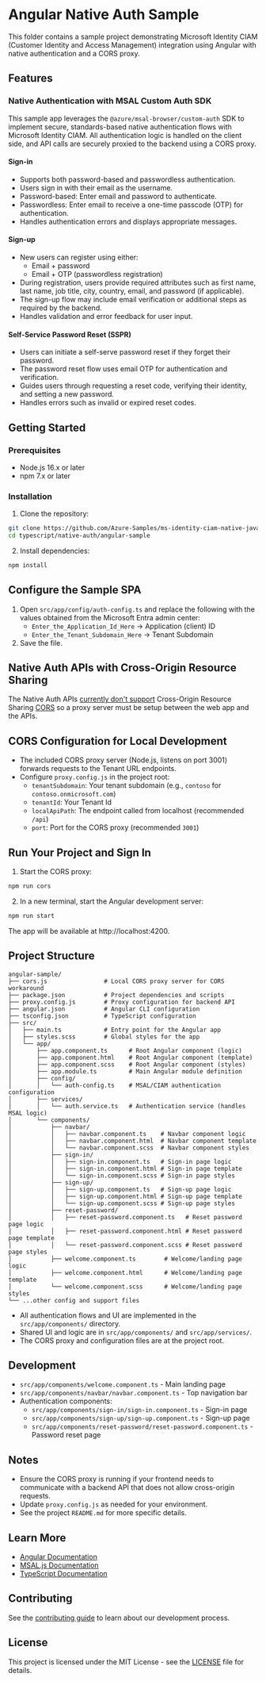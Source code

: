 # Angular Native Auth Sample

This folder contains a sample project demonstrating Microsoft Identity CIAM (Customer Identity and Access Management) integration using Angular with native authentication and a CORS proxy.

## Features

### Native Authentication with MSAL Custom Auth SDK
This sample app leverages the `@azure/msal-browser/custom-auth` SDK to implement secure, standards-based native authentication flows with Microsoft Identity CIAM. All authentication logic is handled on the client side, and API calls are securely proxied to the backend using a CORS proxy.

#### Sign-in
- Supports both password-based and passwordless authentication.
- Users sign in with their email as the username.
- Password-based: Enter email and password to authenticate.
- Passwordless: Enter email to receive a one-time passcode (OTP) for authentication.
- Handles authentication errors and displays appropriate messages.

#### Sign-up
- New users can register using either:
  - Email + password
  - Email + OTP (passwordless registration)
- During registration, users provide required attributes such as first name, last name, job title, city, country, email, and password (if applicable).
- The sign-up flow may include email verification or additional steps as required by the backend.
- Handles validation and error feedback for user input.

#### Self-Service Password Reset (SSPR)
- Users can initiate a self-serve password reset if they forget their password.
- The password reset flow uses email OTP for authentication and verification.
- Guides users through requesting a reset code, verifying their identity, and setting a new password.
- Handles errors such as invalid or expired reset codes.

## Getting Started

### Prerequisites
- Node.js 16.x or later
- npm 7.x or later

### Installation

1. Clone the repository:

```sh
git clone https://github.com/Azure-Samples/ms-identity-ciam-native-javascript-samples
cd typescript/native-auth/angular-sample
```

2. Install dependencies:

```sh
npm install
```

## Configure the Sample SPA

1. Open `src/app/config/auth-config.ts` and replace the following with the values obtained from the Microsoft Entra admin center:
   - `Enter_the_Application_Id_Here` → Application (client) ID
   - `Enter_the_Tenant_Subdomain_Here` → Tenant Subdomain
2. Save the file.

## Native Auth APIs with Cross-Origin Resource Sharing
The Native Auth APIs [currently don't support](https://learn.microsoft.com/en-us/entra/identity-platform/reference-native-authentication-api?tabs=emailOtp) Cross-Origin Resource Sharing [CORS](https://developer.mozilla.org/en-US/docs/Web/HTTP/CORS) so a proxy server must be setup between the web app and the APIs.

## CORS Configuration for Local Development
- The included CORS proxy server (Node.js, listens on port 3001) forwards requests to the Tenant URL endpoints.
- Configure `proxy.config.js` in the project root:
  - `tenantSubdomain`: Your tenant subdomain (e.g., `contoso` for `contoso.onmicrosoft.com`)
  - `tenantId`: Your Tenant Id
  - `localApiPath`: The endpoint called from localhost (recommended `/api`)
  - `port`: Port for the CORS proxy (recommended `3001`)

## Run Your Project and Sign In

1. Start the CORS proxy:

```sh
npm run cors
```

2. In a new terminal, start the Angular development server:

```sh
npm run start
```

The app will be available at http://localhost:4200.

## Project Structure

```
angular-sample/
├── cors.js                # Local CORS proxy server for CORS workaround
├── package.json           # Project dependencies and scripts
├── proxy.config.js        # Proxy configuration for backend API
├── angular.json           # Angular CLI configuration
├── tsconfig.json          # TypeScript configuration
├── src/
│   ├── main.ts            # Entry point for the Angular app
│   ├── styles.scss        # Global styles for the app
│   └── app/
│       ├── app.component.ts      # Root Angular component (logic)
│       ├── app.component.html    # Root Angular component (template)
│       ├── app.component.scss    # Root Angular component (styles)
│       ├── app.module.ts         # Main Angular module definition
│       ├── config/
│       │   └── auth-config.ts    # MSAL/CIAM authentication configuration
│       ├── services/
│       │   └── auth.service.ts   # Authentication service (handles MSAL logic)
│       └── components/
│           ├── navbar/
│           │   ├── navbar.component.ts    # Navbar component logic
│           │   ├── navbar.component.html  # Navbar component template
│           │   └── navbar.component.scss  # Navbar component styles
│           ├── sign-in/
│           │   ├── sign-in.component.ts   # Sign-in page logic
│           │   ├── sign-in.component.html # Sign-in page template
│           │   └── sign-in.component.scss # Sign-in page styles
│           ├── sign-up/
│           │   ├── sign-up.component.ts   # Sign-up page logic
│           │   ├── sign-up.component.html # Sign-up page template
│           │   └── sign-up.component.scss # Sign-up page styles
│           ├── reset-password/
│           │   ├── reset-password.component.ts   # Reset password page logic
│           │   ├── reset-password.component.html # Reset password page template
│           │   └── reset-password.component.scss # Reset password page styles
│           ├── welcome.component.ts        # Welcome/landing page logic
│           ├── welcome.component.html      # Welcome/landing page template
│           └── welcome.component.scss      # Welcome/landing page styles
└── ...other config and support files
```

- All authentication flows and UI are implemented in the `src/app/components/` directory.
- Shared UI and logic are in `src/app/components/` and `src/app/services/`.
- The CORS proxy and configuration files are at the project root.

## Development
- `src/app/components/welcome.component.ts` - Main landing page
- `src/app/components/navbar/navbar.component.ts` - Top navigation bar
- Authentication components:
  - `src/app/components/sign-in/sign-in.component.ts` - Sign-in page
  - `src/app/components/sign-up/sign-up.component.ts` - Sign-up page
  - `src/app/components/reset-password/reset-password.component.ts` - Password reset page

## Notes
- Ensure the CORS proxy is running if your frontend needs to communicate with a backend API that does not allow cross-origin requests.
- Update `proxy.config.js` as needed for your environment.
- See the project `README.md` for more specific details.

## Learn More
- [Angular Documentation](https://angular.io/docs)
- [MSAL.js Documentation](https://github.com/AzureAD/microsoft-authentication-library-for-js)
- [TypeScript Documentation](https://www.typescriptlang.org/docs/)

## Contributing
See the [contributing guide](../../CONTRIBUTING.md) to learn about our development process.

## License
This project is licensed under the MIT License - see the [LICENSE](../../LICENSE) file for details.
